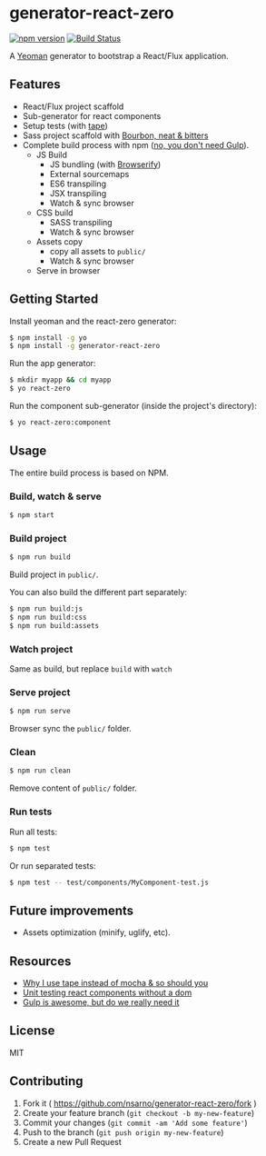 # generator-react-zero
[![npm version](https://badge.fury.io/js/generator-react-zero.svg)](http://badge.fury.io/js/generator-react-zero)
[![Build Status](https://travis-ci.org/nsarno/generator-react-zero.svg)](https://travis-ci.org/nsarno/generator-react-zero)

A [Yeoman](http://yeoman.io) generator to bootstrap a React/Flux application.

## Features

- React/Flux project scaffold
- Sub-generator for react components
- Setup tests (with [tape](https://github.com/substack/tape))
- Sass project scaffold with [Bourbon, neat & bitters](http://bourbon.io/)
- Complete build process with npm ([no, you don't need Gulp](http://gon.to/2015/02/26/gulp-is-awesome-but-do-we-really-need-it/)).
  - JS Build
    - JS bundling (with [Browserify](http://browserify.org/)) 
    - External sourcemaps
    - ES6 transpiling
    - JSX transpiling
    - Watch & sync browser
  - CSS build
    - SASS transpiling
    - Watch & sync browser
  - Assets copy
    - copy all assets to `public/`
    - Watch & sync browser
  - Serve in browser

## Getting Started

Install yeoman and the react-zero generator:

```bash
$ npm install -g yo
$ npm install -g generator-react-zero
```

Run the app generator:

```bash
$ mkdir myapp && cd myapp
$ yo react-zero
```

Run the component sub-generator (inside the project's directory):

```bash
$ yo react-zero:component
```

## Usage

The entire build process is based on NPM.

### Build, watch & serve

```bash
$ npm start
```

### Build project

```bash
$ npm run build
```

Build project in `public/`.

You can also build the different part separately:

```bash
$ npm run build:js
$ npm run build:css
$ npm run build:assets
```

### Watch project

Same as build, but replace `build` with `watch`

### Serve project

```bash
$ npm run serve
```

Browser sync the `public/` folder.

### Clean

```bash
$ npm run clean
```

Remove content of `public/` folder.

### Run tests

Run all tests:

```bash
$ npm test
```

Or run separated tests:

```bash
$ npm test -- test/components/MyComponent-test.js
```

## Future improvements

- Assets optimization (minify, uglify, etc).

## Resources

- [Why I use tape instead of mocha & so should you](https://medium.com/javascript-scene/why-i-use-tape-instead-of-mocha-so-should-you-6aa105d8eaf4)
- [Unit testing react components without a dom](http://simonsmith.io/unit-testing-react-components-without-a-dom/)
- [Gulp is awesome, but do we really need it](http://gon.to/2015/02/26/gulp-is-awesome-but-do-we-really-need-it/)

## License

MIT

## Contributing

1. Fork it ( https://github.com/nsarno/generator-react-zero/fork )
2. Create your feature branch (`git checkout -b my-new-feature`)
3. Commit your changes (`git commit -am 'Add some feature'`)
4. Push to the branch (`git push origin my-new-feature`)
5. Create a new Pull Request
